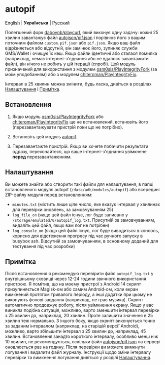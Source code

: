# autopif

[English](./README.md) | **Українська** | [Русский](./README_RU.md)

Полегшений форк [daboynb/playcurl](https://github.com/daboynb/PlayIntegrityNEXT/tree/main/playcurl), який виконує одну задачу: кожні 25 хвилин завантажує файл [autojson/pif.json](https://github.com/daboynb/autojson/blob/main/pif.json) і порівнює його з вашим поточним файлом `custom.pif.json` або `pif.json`. Якщо ваш файл відрізняється або відсутній, він замінює його, зупиняє служби GMS/Wallet і очищує їх кеш. Якщо файли ідентичні або сталася помилка (наприклад, немає інтернет-з'єднання або не вдалося завантажити файл), він нічого не робить у цій ітерації (спробі). Цей модуль призначений для використання з модулем [osm0sis/PlayIntegrityFork](https://github.com/osm0sis/PlayIntegrityFork) (за моїм уподобанням) або з модулем [chiteroman/PlayIntegrityFix](https://github.com/chiteroman/PlayIntegrityFix).

Інтервал в 25 хвилин можна змінити, будь ласка, дивіться в розділах [Налаштування](#Налаштування) і [Примітка](#Примітка).

## Встановлення

1. Якщо модуль [osm0sis/PlayIntegrityFork](https://github.com/osm0sis/PlayIntegrityFork/releases/latest) або [chiteroman/PlayIntegrityFix](https://github.com/chiteroman/PlayIntegrityFix/releases/latest) ще не встановлений, встановіть його (перезавантажувати пристрій поки що не потрібно).

2. Встановіть цей модуль [autopif](https://github.com/vladrevers/autopif/releases/latest).

3. Перезавантажте пристрій. Якщо ви хочете побачити результати одразу, переконайтеся, що ваше інтернет-з'єднання увімкнене **перед** перезавантаженням.

## Налаштування

Ви можете знайти або створити такі файли для налаштування, в папці встановленого модуля autopif (`/data/adb/modules/autopif`) або всередині ZIP-файлу модуля перед встановленням:

- `minutes.txt` (містить лише ціле число, яке вказує інтервал у хвилинах для перевірки оновлень, за замовчуванням 25)
- `log_file_on` (якщо цей файл існує, лог буде записано у `/storage/emulated/0/autopif_log.txt`. Присутній за замовчуванням, видаліть цей файл, якщо вам лог не потрібен)
- `log_console_on` (якщо цей файл існує, лог буде виводиться в консоль, корисно для відстеження прогресу під час ручного запуску в busybox ash. Відсутній за замовчуванням, в основному доданий для тестування під час розробки)

## Примітка

Після встановлення я рекомендую перевірити файл `autopif_log.txt` у внутрішньому сховищі через 12-24 години звичного використання пристрою. Я помітив, що на моєму пристрої з Android 14 скрипт призупиняється Magisk-ом або самим Android-ом, коли екран вимкнений протягом тривалого періоду, а інші додатки при цьому не виконують фонові завдання (наприклад, не грає музика). Скрипт автоматично продовжує роботу, після увімкнення екрану. Якщо у вас виникла подібна ситуація, можливо, варто зменшити інтервал перевірки з 25 хвилин до, наприклад, 20 хвилин. Проте залишити значення в 25 хвилин теж нормально. З іншого боку, якщо скрипт виконується точно за заданим інтервалом (наприклад, на старішій версії Android), можливо, варто збільшити інтервал з 25 хвилин до, наприклад, 45 хвилин. Встановлення занадто короткого інтервалу, особливо менш ніж 10 хвилин, не рекомендується, оскільки файл [autojson/pif.json](https://github.com/daboynb/autojson/blob/main/pif.json) на сервері оновлюється раз на годину. Після перевірки ви можете вимкнути логування і видалити файл журналу. Інструкції щодо зміни інтервалу перевірки та вимкнення логування дивіться у розділі [Налаштування](#Налаштування).